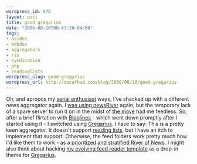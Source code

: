 ```yaml
--- 
wordpress_id: 975
layout: post
title: good gregarius
date: "2006-08-18T00:43:20-04:00"
tags: 
- asides
- webdev
- aggregators
- rss
- syndication
- php
- readinglists
wordpress_slug: good-gregarius
wordpress_url: http://decafbad.com/blog/2006/08/18/good-gregarius
---
```

Oh, and apropos my [serial enthusiast][se] ways, I've shacked up with a different news aggregator again.  I [was using newsRiver][nr] again, but the temporary lack of a spare server to run it on in the midst of [the move][mo] had me feedless.  So, after a brief flirtation with [Bloglines][] - which went down promptly after I started using it - I switched using [Gregarius][].  I have to say:  This is a pretty keen aggregator.  It doesn't support [reading lists][rl], but I have an itch to implement that support.  Otherwise, the feed folders work pretty much how I'd like them to work - as a [prioritized and stratified River of News][st]. I might also think about hacking [my evolving feed reader template][ma] as a drop-in theme for [Gregarius][].

[mo]: http://decafbad.com/blog/2006/07/25/youngmangonewest
[ma]: http://decafbad.com/2005/10/miniagg/news-20051005-152956.html
[se]: http://decafbad.com/blog/2006/05/26/confessions-of-a-serial-enthusiast
[nr]: http://decafbad.com/blog/2006/05/12/back-to-newsriver-and-hacking-lists-of-reading-lists
[gregarius]: http://gregarius.net/
[bloglines]: http://bloglines.com/
[st]: http://decafbad.com/blog/2006/01/01/new-feed-reader-ideas-for-the-new-year
[rl]: http://nick.typepad.com/blog/2005/10/reading_lists_f.html
